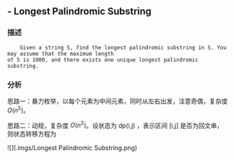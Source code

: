 ## - Longest Palindromic Substring

### 描述

```
    Given a string S, find the longest palindromic substring in S. You may assume that the maximum length
of S is 1000, and there exists one unique longest palindromic substring.
```

### 分析

思路一：暴力枚举，以每个元素为中间元素，同时从左右出发，注意奇偶，复杂度 $O(n^2)$。

思路二：动规，复杂度 $O(n^2)$。设状态为 dp(i,j) ，表示区间 [i,j] 是否为回文串，则状态转移方程为

![](.imgs/Longest Palindromic Substring.png)

